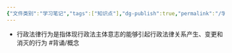 ```yaml
---
{"文件类别":"学习笔记","tags":["知识点"],"dg-publish":true,"permalink":"/学习笔记/知识点cheese/行政法律行为/","dgPassFrontmatter":true,"created":"2024-09-19T14:29:08.236+08:00","updated":"2024-09-19T14:29:18.334+08:00"}
---
```


- 行政法律行为是指体现行政法主体意志的能够引起行政法律关系产生、变更和消灭的行为 #背诵/概念 